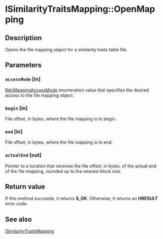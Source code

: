 # ISimilarityTraitsMapping::OpenMapping

## Description

Opens the file mapping object for a similarity traits table file.

## Parameters

### `accessMode` [in]

[RdcMappingAccessMode](https://learn.microsoft.com/windows/win32/api/msrdc/ne-msrdc-rdcmappingaccessmode) enumeration value that specifies the desired access to the file mapping object.

### `begin` [in]

File offset, in bytes, where the file mapping is to begin.

### `end` [in]

File offset, in bytes, where the file mapping is to end.

### `actualEnd` [out]

Pointer to a location that receives the file offset, in bytes, of the actual end of the file mapping, rounded up to the nearest block size.

## Return value

If this method succeeds, it returns **S_OK**. Otherwise, it returns an **HRESULT** error code.

## See also

[ISimilarityTraitsMapping](https://learn.microsoft.com/previous-versions/windows/desktop/api/msrdc/nn-msrdc-isimilaritytraitsmapping)